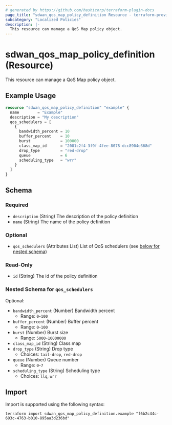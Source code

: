 ```yaml
---
# generated by https://github.com/hashicorp/terraform-plugin-docs
page_title: "sdwan_qos_map_policy_definition Resource - terraform-provider-sdwan"
subcategory: "Localized Policies"
description: |-
  This resource can manage a QoS Map policy object.
---
```


# sdwan_qos_map_policy_definition (Resource)

This resource can manage a QoS Map policy object.

## Example Usage

```terraform
resource "sdwan_qos_map_policy_definition" "example" {
  name        = "Example"
  description = "My description"
  qos_schedulers = [
    {
      bandwidth_percent = 10
      buffer_percent    = 10
      burst             = 100000
      class_map_id      = "2081c2f4-3f9f-4fee-8078-dcc8904e368d"
      drop_type         = "red-drop"
      queue             = 6
      scheduling_type   = "wrr"
    }
  ]
}
```

<!-- schema generated by tfplugindocs -->
## Schema

### Required

- `description` (String) The description of the policy definition
- `name` (String) The name of the policy definition

### Optional

- `qos_schedulers` (Attributes List) List of QoS schedulers (see [below for nested schema](#nestedatt--qos_schedulers))

### Read-Only

- `id` (String) The id of the policy definition

<a id="nestedatt--qos_schedulers"></a>
### Nested Schema for `qos_schedulers`

Optional:

- `bandwidth_percent` (Number) Bandwidth percent
  - Range: `0`-`100`
- `buffer_percent` (Number) Buffer percent
  - Range: `0`-`100`
- `burst` (Number) Burst size
  - Range: `5000`-`10000000`
- `class_map_id` (String) Class map
- `drop_type` (String) Drop type
  - Choices: `tail-drop`, `red-drop`
- `queue` (Number) Queue number
  - Range: `0`-`7`
- `scheduling_type` (String) Scheduling type
  - Choices: `llq`, `wrr`

## Import

Import is supported using the following syntax:

```shell
terraform import sdwan_qos_map_policy_definition.example "f6b2c44c-693c-4763-b010-895aa3d236bd"
```
